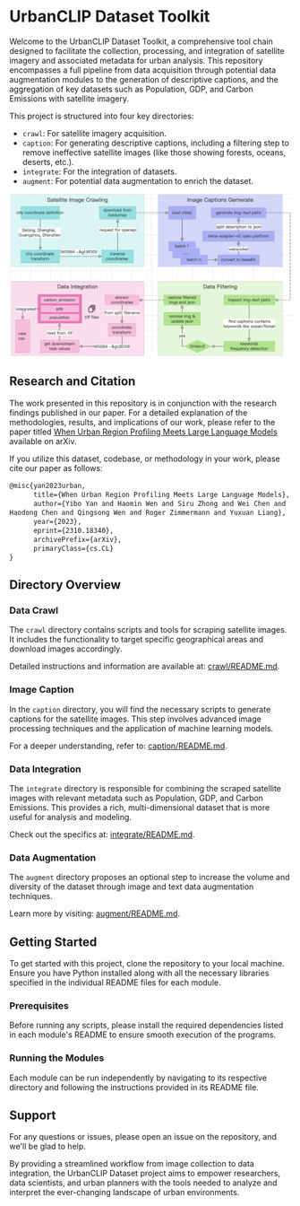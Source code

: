 # UrbanCLIP Dataset Toolkit

Welcome to the UrbanCLIP Dataset Toolkit, a comprehensive tool chain designed to facilitate the collection, processing, and integration of satellite imagery and associated metadata for urban analysis. This repository encompasses a full pipeline from data acquisition through potential data augmentation modules to the generation of descriptive captions, and the aggregation of key datasets such as Population, GDP, and Carbon Emissions with satellite imagery.

This project is structured into four key directories:
+ `crawl`: For satellite imagery acquisition.
+ `caption`: For generating descriptive captions, including a filtering step to remove ineffective satellite images (like those showing forests, oceans, deserts, etc.).
+ `integrate`: For the integration of datasets.
+ `augment`: For potential data augmentation to enrich the dataset.

![data-flow](dataflow.png)

## Research and Citation

The work presented in this repository is in conjunction with the research findings published in our paper. For a detailed explanation of the methodologies, results, and implications of our work, please refer to the paper titled [When Urban Region Profiling Meets Large Language Models](https://arxiv.org/abs/2310.18340) available on arXiv. 

If you utilize this dataset, codebase, or methodology in your work, please cite our paper as follows:

```
@misc{yan2023urban,
      title={When Urban Region Profiling Meets Large Language Models}, 
      author={Yibo Yan and Haomin Wen and Siru Zhong and Wei Chen and Haodong Chen and Qingsong Wen and Roger Zimmermann and Yuxuan Liang},
      year={2023},
      eprint={2310.18340},
      archivePrefix={arXiv},
      primaryClass={cs.CL}
}
```


## Directory Overview

### Data Crawl
The `crawl` directory contains scripts and tools for scraping satellite images. It includes the functionality to target specific geographical areas and download images accordingly.

Detailed instructions and information are available at: [crawl/README.md](crawl/README.md).

### Image Caption
In the `caption` directory, you will find the necessary scripts to generate captions for the satellite images. This step involves advanced image processing techniques and the application of machine learning models.

For a deeper understanding, refer to: [caption/README.md](caption/README.md).

### Data Integration
The `integrate` directory is responsible for combining the scraped satellite images with relevant metadata such as Population, GDP, and Carbon Emissions. This provides a rich, multi-dimensional dataset that is more useful for analysis and modeling.

Check out the specifics at: [integrate/README.md](integrate/README.md).

### Data Augmentation
The `augment` directory proposes an optional step to increase the volume and diversity of the dataset through image and text data augmentation techniques.

Learn more by visiting: [augment/README.md](augment/README.md).

## Getting Started

To get started with this project, clone the repository to your local machine. Ensure you have Python installed along with all the necessary libraries specified in the individual README files for each module.

### Prerequisites

Before running any scripts, please install the required dependencies listed in each module's README to ensure smooth execution of the programs.

### Running the Modules

Each module can be run independently by navigating to its respective directory and following the instructions provided in its README file.

## Support

For any questions or issues, please open an issue on the repository, and we'll be glad to help.

By providing a streamlined workflow from image collection to data integration, the UrbanCLIP Dataset project aims to empower researchers, data scientists, and urban planners with the tools needed to analyze and interpret the ever-changing landscape of urban environments.
